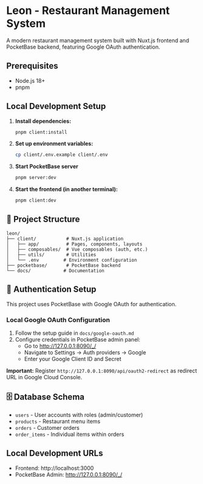 # Leon - Restaurant Management System

A modern restaurant management system built with Nuxt.js frontend and PocketBase backend, featuring Google OAuth authentication.

## Prerequisites

- Node.js 18+
- pnpm

## Local Development Setup

1. **Install dependencies:**

   ```bash
   pnpm client:install
   ```

2. **Set up environment variables:**

   ```bash
   cp client/.env.example client/.env
   ```

3. **Start PocketBase server**

   ```bash
   pnpm server:dev
   ```

4. **Start the frontend (in another terminal):**
   ```bash
   pnpm client:dev
   ```

## 📁 Project Structure

```
leon/
├── client/           # Nuxt.js application
│   ├── app/          # Pages, components, layouts
│   ├── composables/  # Vue composables (auth, etc.)
│   ├── utils/        # Utilities
│   └── .env         # Environment configuration
├── pocketbase/       # PocketBase backend
└── docs/            # Documentation
```

## 🔐 Authentication Setup

This project uses PocketBase with Google OAuth for authentication.

### Local Google OAuth Configuration

1. Follow the setup guide in `docs/google-oauth.md`
2. Configure credentials in PocketBase admin panel:
   - Go to http://127.0.0.1:8090/_/
   - Navigate to Settings → Auth providers → Google
   - Enter your Google Client ID and Secret

**Important:** Register `http://127.0.0.1:8090/api/oauth2-redirect` as redirect URL in Google Cloud Console.

## 🗄️ Database Schema

- `users` - User accounts with roles (admin/customer)
- `products` - Restaurant menu items
- `orders` - Customer orders
- `order_items` - Individual items within orders

## Local Development URLs

- Frontend: http://localhost:3000
- PocketBase Admin: http://127.0.0.1:8090/_/
